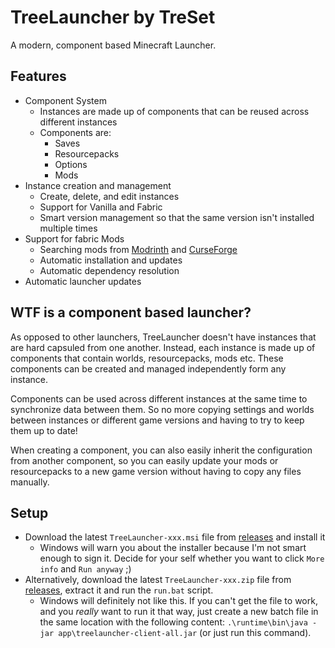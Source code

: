 # TreeLauncher by TreSet

A modern, component based Minecraft Launcher.

## Features
- Component System
  - Instances are made up of components that can be reused across different instances
  - Components are:
    - Saves
    - Resourcepacks
    - Options
    - Mods
- Instance creation and management
  - Create, delete, and edit instances
  - Support for Vanilla and Fabric
  - Smart version management so that the same version isn't installed multiple times
- Support for fabric Mods
  - Searching mods from [Modrinth](https://modrinth.com/) and [CurseForge](https://www.curseforge.com/)
  - Automatic installation and updates
  - Automatic dependency resolution
- Automatic launcher updates

## WTF is a component based launcher?
As opposed to other launchers, TreeLauncher doesn't have instances that are hard capsuled from one another. Instead, each instance is made up of components that contain worlds, resourcepacks, mods etc. These components can be created and managed independently form any instance. 

Components can be used across different instances at the same time to synchronize data between them. So no more copying settings and worlds between instances or different game versions and having to try to keep them up to date! 

When creating a component, you can also easily inherit the configuration from another component, so you can easily update your mods or resourcepacks to a new game version without having to copy any files manually.

## Setup
- Download the latest `TreeLauncher-xxx.msi` file from [releases](https://github.com/Tre5et/treelauncher/releases) and install it
  - Windows will warn you about the installer because I'm not smart enough to sign it. Decide for your self whether you want to click `More info` and `Run anyway` ;)
- Alternatively, download the latest `TreeLauncher-xxx.zip` file from [releases](https://github.com/Tre5et/treelauncher/releases), extract it and run the `run.bat` script.
  - Windows will definitely not like this. If you can't get the file to work, and you *really* want to run it that way, just create a new batch file in the same location with the following content: `.\runtime\bin\java -jar app\treelauncher-client-all.jar` (or just run this command).
